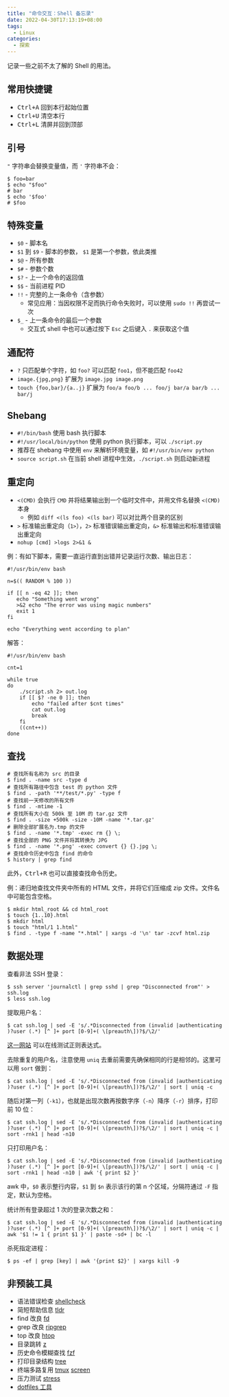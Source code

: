 ```yaml
---
title: "命令交互：Shell 备忘录"
date: 2022-04-30T17:13:19+08:00
tags:
  - Linux
categories:
  - 探索
---
```


记录一些之前不太了解的 Shell 的用法。

<!--more-->

## 常用快捷键
- <kbd>Ctrl+A</kbd> 回到本行起始位置
- <kbd>Ctrl+U</kbd> 清空本行
- <kbd>Ctrl+L</kbd> 清屏并回到顶部

## 引号
`"` 字符串会替换变量值，而 `'` 字符串不会：
```shell
$ foo=bar
$ echo "$foo"
# bar
$ echo '$foo'
# $foo
```

## 特殊变量
-   `$0` - 脚本名
-   `$1` 到 `$9` - 脚本的参数， `$1` 是第一个参数，依此类推
-   `$@` - 所有参数
-   `$#` - 参数个数
-   `$?` - 上一个命令的返回值
-   `$$` - 当前进程 PID
-   `!!` - 完整的上一条命令（含参数）
	- 常见应用：当因权限不足而执行命令失败时，可以使用 `sudo !!` 再尝试一次
-   `$_` - 上一条命令的最后一个参数
	- 交互式 shell 中也可以通过按下 `Esc` 之后键入 `.` 来获取这个值

## 通配符
- `?` 只匹配单个字符，如 `foo?` 可以匹配 `foo1`，但不能匹配 `foo42`
- `image.{jpg,png}` 扩展为 `image.jpg image.png`
- `touch {foo,bar}/{a..j}` 扩展为 `foo/a foo/b ... foo/j bar/a bar/b ... bar/j`

## Shebang
- `#!/bin/bash` 使用 bash 执行脚本
- `#!/usr/local/bin/python` 使用 python 执行脚本，可以 `./script.py`
- 推荐在 shebang 中使用 `env` 来解析环境变量，如 `#!/usr/bin/env python`
- `source script.sh` 在当前 shell 进程中生效，`./script.sh` 则启动新进程

## 重定向
- `<(CMD)` 会执行 `CMD` 并将结果输出到一个临时文件中，并用文件名替换 `<(CMD)` 本身
	- 例如 `diff <(ls foo) <(ls bar)` 可以对比两个目录的区别
- `>` 标准输出重定向（`1>`），`2>` 标准错误输出重定向，`&>` 标准输出和标准错误输出重定向
- `nohup [cmd] >logs 2>&1 &`

例：有如下脚本，需要一直运行直到出错并记录运行次数、输出日志：
```shell
#!/usr/bin/env bash

n=$(( RANDOM % 100 ))

if [[ n -eq 42 ]]; then
   echo "Something went wrong"
   >&2 echo "The error was using magic numbers"
   exit 1
fi

echo "Everything went according to plan"
```

解答：
```shell
#!/usr/bin/env bash

cnt=1

while true
do
    ./script.sh 2> out.log
    if [[ $? -ne 0 ]]; then
        echo "failed after $cnt times"
        cat out.log
        break
    fi
    ((cnt++))
done
```

## 查找
```shell
# 查找所有名称为 src 的目录
$ find . -name src -type d
# 查找所有路径中包含 test 的 python 文件
$ find . -path '**/test/*.py' -type f
# 查找前一天修改的所有文件
$ find . -mtime -1
# 查找所有大小在 500k 至 10M 的 tar.gz 文件
$ find . -size +500k -size -10M -name '*.tar.gz'
# 删除全部扩展名为.tmp 的文件
$ find . -name '*.tmp' -exec rm {} \;
# 查找全部的 PNG 文件并将其转换为 JPG
$ find . -name '*.png' -exec convert {} {}.jpg \;
# 查找命令历史中包含 find 的命令
$ history | grep find
```

此外，<kbd>Ctrl+R</kbd> 也可以直接查找命令历史。

例：递归地查找文件夹中所有的 HTML 文件，并将它们压缩成 zip 文件。文件名中可能包含空格。

```shell
$ mkdir html_root && cd html_root
$ touch {1..10}.html
$ mkdir html
$ touch "html/1 1.html"
$ find . -type f -name "*.html" | xargs -d '\n' tar -zcvf html.zip
```

## 数据处理
查看非法 SSH 登录：
```shell
$ ssh server 'journalctl | grep sshd | grep "Disconnected from"' > ssh.log
$ less ssh.log
```
提取用户名：
```shell
$ cat ssh.log | sed -E 's/.*Disconnected from (invalid |authenticating )?user (.*) [^ ]+ port [0-9]+( \[preauth\])?$/\2/'
```
[这一网站](https://regex101.com) 可以在线测试正则表达式。

去除重复的用户名，注意使用 `uniq` 去重前需要先确保相同的行是相邻的。这里可以用 `sort` 做到：
```shell
$ cat ssh.log | sed -E 's/.*Disconnected from (invalid |authenticating )?user (.*) [^ ]+ port [0-9]+( \[preauth\])?$/\2/' | sort | uniq -c
```
随后对第一列（`-k1`），也就是出现次数再按数字序（`-n`）降序（`-r`）排序，打印前 10 位：
```shell
$ cat ssh.log | sed -E 's/.*Disconnected from (invalid |authenticating )?user (.*) [^ ]+ port [0-9]+( \[preauth\])?$/\2/' | sort | uniq -c | sort -rnk1 | head -n10
```
只打印用户名：
```shell
$ cat ssh.log | sed -E 's/.*Disconnected from (invalid |authenticating )?user (.*) [^ ]+ port [0-9]+( \[preauth\])?$/\2/' | sort | uniq -c | sort -rnk1 | head -n10 | awk '{ print $2 }'
```
awk 中，`$0` 表示整行内容，`$1` 到 `$n` 表示该行的第 n 个区域，分隔符通过 `-F` 指定，默认为空格。

统计所有登录超过 1 次的登录次数之和：
```shell
$ cat ssh.log | sed -E 's/.*Disconnected from (invalid |authenticating )?user (.*) [^ ]+ port [0-9]+( \[preauth\])?$/\2/' | sort | uniq -c | awk '$1 != 1 { print $1 }' | paste -sd+ | bc -l
```

杀死指定进程：

```shell
$ ps -ef | grep [key] | awk '{print $2}' | xargs kill -9
```

## 非预装工具

- 语法错误检查 [shellcheck](https://github.com/koalaman/shellcheck)
- 简短帮助信息 [tldr](https://github.com/tldr-pages/tldr)
- find 改良 [fd](https://github.com/sharkdp/fd)
- grep 改良 [ripgrep](https://github.com/BurntSushi/ripgrep)
- top 改良 [htop](https://htop.dev)
- 目录跳转 [z](https://github.com/rupa/z)
- 历史命令模糊查找 [fzf](https://github.com/junegunn/fzf)
- 打印目录结构 [tree](https://linux.die.net/man/1/tree)
- 终端多路复用 [tmux](https://www.man7.org/linux/man-pages/man1/tmux.1.html) [screen](https://www.man7.org/linux/man-pages/man1/screen.1.html)
- 压力测试 [stress](https://linux.die.net/man/1/stress)
- [dotfiles 工具](https://dotfiles.github.io/utilities/)
